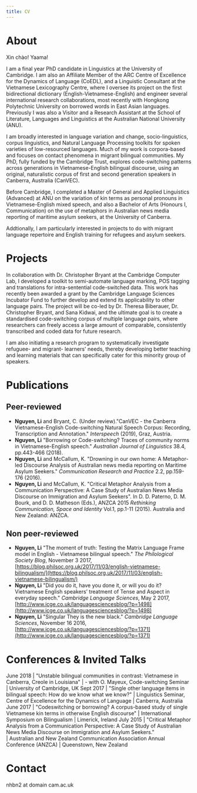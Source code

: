 ```yaml
---
title: CV
---
```


# About

Xin chào! Yaama! 

I am a final year PhD candidate in Linguistics at the University of Cambridge. I am also an Affiliate Member of the ARC Centre of Excellence for the Dynamics of Language (CoEDL), and a Linguistic Consultant at the Vietnamese Lexicography Centre, where I oversee its project on the first bidirectional dictionary (English-Vietnamese-English) and engineer several international research collaborations, most recently with Hongkong Polytechnic University on borrowed words in East Asian languages. Previously I was also a Visitor and a Research Assistant at the School of Literature, Languages and Linguistics at the Australian National University (ANU). 

I am broadly interested in language variation and change, socio-linguistics, corpus linguistics, and Natural Language Processing toolkits for spoken varieties of low-resourced languages. Much of my work is corpora-based and focuses on contact phenomena in migrant bilingual communities. My PhD, fully funded by the Cambridge Trust, explores code-switching patterns across generations in Vietnamese-English bilingual discourse, using an original, naturalistic corpus of first and second generation speakers in Canberra, Australia (CanVEC). 

Before Cambridge, I completed a Master of General and Applied Linguistics (Advanced) at ANU on the variation of kin terms as personal pronouns in Vietnamese-English mixed speech, and also a Bachelor of Arts (Honours I, Communication) on the use of metaphors in Australian news media reporting of maritime asylum seekers, at the University of Canberra.

Addtionally, I am particularly interested in projects to do with migrant language repertoire and English training for refugees and asylum seekers. 

# Projects

In collaboration with Dr. Christopher Bryant at the Cambridge Computer Lab, I developed a toolkit to semi-automate language marking, POS tagging and translations for intra-sentential code-switched data. This work has recently been awarded a grant by the Cambridge Language Sciences Incubator Fund to further develop and extend its applicability to other language pairs. The project will be co-led by Dr. Theresa Biberauer, Dr. Christopher Bryant, and Sana Kidwai, and the ultimate goal is to create a standardised code-switching corpus of multiple language pairs, where researchers can freely access a large amount of comparable, consistently transcribed and coded data for future research. 

I am also initiating a research program to systematically investigate refuguee- and migrant- learners' needs, thereby developing better teaching and learning materials that can specifically cater for this minority group of speakers.  


# Publications

## Peer-reviewed

+ **Nguyen, Li** and Bryant, C. (Under review)."CanVEC - the Canberra Vietnamese-English Code-switching Natural Speech Corpus: Recording, Transcription and Annotation." *Interspeech* (2019), Graz, Austria. 
+ **Nguyen, Li** "Borrowing or Code-switching? Traces of community norms in Vietnamese-English speech." *Australian Journal of Linguistics* 38.4, pp.443-466 (2018). 
+ **Nguyen, Li** and McCallum, K. "Drowning in our own home: A Metaphor-led Discourse Analysis of Australian news media reporting on Maritime Asylum Seekers." *Communication Research and Practice* 2.2, pp.159-176 (2016). 
+ **Nguyen, Li** and McCallum, K. "Critical Metaphor Analysis from a Communication Perspective: A Case Study of Australian News Media Discourse on Immigration and Asylum Seekers". In D. D. Paterno, D. M. Bourk, and D. D. Matheson (Eds.), ANZCA 2015 *Rethinking Communication, Space and Identity* Vol.1, pp.1-11 (2015). Australia and New Zealand: ANZCA.

## Non peer-reviewed

+ **Nguyen, Li** "The moment of truth: Testing the Matrix Language Frame model in English - Vietnamese bilingual speech." *The Philological Society Blog*, November 3 2017, [https://blog.philsoc.org.uk/2017/11/03/english-vietnamese-bilingualism/](https://blog.philsoc.org.uk/2017/11/03/english-vietnamese-bilingualism/) 
+ **Nguyen, Li** "Did you do it, have you done it, or will you do it? Vietnamese English speakers’ treatment of Tense and Aspect in everyday speech." *Cambridge Language Sciences*, May 2 2017, [http://www.icge.co.uk/languagesciencesblog/?p=1498](http://www.icge.co.uk/languagesciencesblog/?p=1498)
+ **Nguyen, Li** "Singular They is the new black." *Cambridge Language Sciences*, November 16 2016, 
[http://www.icge.co.uk/languagesciencesblog/?p=1371](http://www.icge.co.uk/languagesciencesblog/?p=1371)

# Conferences & Invited Talks

June 2018 | "Unstable bilingual communities in contrast: Vietnamese in Canberra, Creole in Louisiana" 
| - with O. Mayeux, Code-switching Seminar
| University of Cambridge, UK
Sept 2017 | "Single other language items in bilingual speech: How do we know what we know?"
| Linguistics Seminar, Centre of Excellence for the Dynamics of Language 
| Canberra, Australia
June 2017 | "Codeswitching or borrowing? A corpus-based study of single Vietnamese kin terms in otherwise English discourse" 
| International Symposium on Bilingualism
| Limerick, Ireland
July 2015 | "Critical Metaphor Analysis from a Communication Perspective: A Case Study of Australian News Media Discourse on Immigration and Asylum Seekers."  
| Australian and New Zealand Communication Association Annual Conference (ANZCA)
| Queenstown, New Zealand


# Contact
nhbn2 at domain cam.ac.uk
